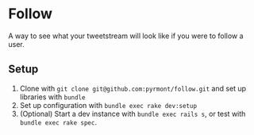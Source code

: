 # Follow

A way to see what your tweetstream will look like if you were to follow a user.


## Setup

1. Clone with `git clone git@github.com:pyrmont/follow.git` and set up libraries with `bundle`
2. Set up configuration with `bundle exec rake dev:setup`
3. (Optional) Start a dev instance with `bundle exec rails s`, or test with `bundle exec rake spec`.
